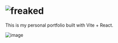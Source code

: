 # ![freaked](https://github.com/DevFreAkeD/Dev-FreAkeD-Portfolio/assets/32740788/485a1a52-df24-4bba-95df-84436eb176a9)

This is my personal portfolio built with Vite + React.

![image](https://github.com/DevFreAkeD/Dev-FreAkeD-Portfolio/assets/32740788/e2498f9b-6f5d-4ddf-b8ef-6871b12c7853)


